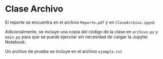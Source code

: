 # Clase Archivo

El reporte se encuentra en el archivo `Reporte.pdf` y en `ClaseArchivo.ipynb`

Adicionalmente, se incluye una copia del código de la clase en `archivo.py` y `main.py` para que se puede ejecutar sin necesidad de cargar la Jupyter Notebook.

Un archivo de prueba se incluye en el archivo `ejemplo.txt`
